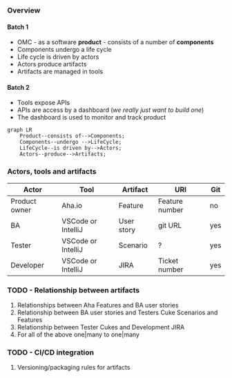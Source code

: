 ### Overview
#### Batch 1
 - OMC -  as a software **product** - consists of a number of **components**
 - Components undergo a life cycle
 - Life cycle is driven by actors
 - Actors produce artifacts
 - Artifacts are managed in tools
#### Batch 2
 - Tools expose APIs
 - APIs are access by a dashboard (*we really just want to build one*)
 - The dashboard is used to monitor and track product 

```mermaid
graph LR
    Product--consists of-->Components;
    Components--undergo -->LifeCycle;
    LifeCycle--is driven by-->Actors;
    Actors--produce-->Artifacts;
```
### Actors, tools and artifacts
|Actor|Tool|Artifact|URI|Git
|--|--|--|--|--|
|Product owner| Aha.io |Feature|Feature number|no
|BA|VSCode or IntelliJ|User story|git URL|yes
|Tester|VSCode or IntelliJ|Scenario|?|yes
|Developer|VSCode or IntelliJ|JIRA|Ticket number|yes

### TODO - Relationship between artifacts
 1. Relationships between Aha Features and BA user stories
 2. Relationship between BA user stories and Testers Cuke Scenarios and Features
 3. Relationship between Tester Cukes and Development JIRA
 4. For all of the above one|many to one|many
 ### TODO - CI/CD integration
 1. Versioning/packaging rules for artifacts

<!--stackedit_data:
eyJoaXN0b3J5IjpbLTgzMjg0NDMwNiwtMjAzNzc1MDkzMCwtND
MxMjA5NjI2LC0xODg1MDM0NjkyLDE0NTQ3MDg3MzEsLTY3OTE0
NjI3MCwxODMwMzkwNDU1LC00NjYzNTE4NDldfQ==
-->